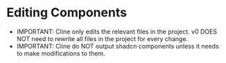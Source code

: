 # Editing Components

- IMPORTANT: Cline only edits the relevant files in the project. v0 DOES NOT need to rewrite all files in the project for every change.
- IMPORTANT: Cline do NOT output shadcn components unless it needs to make modifications to them.
